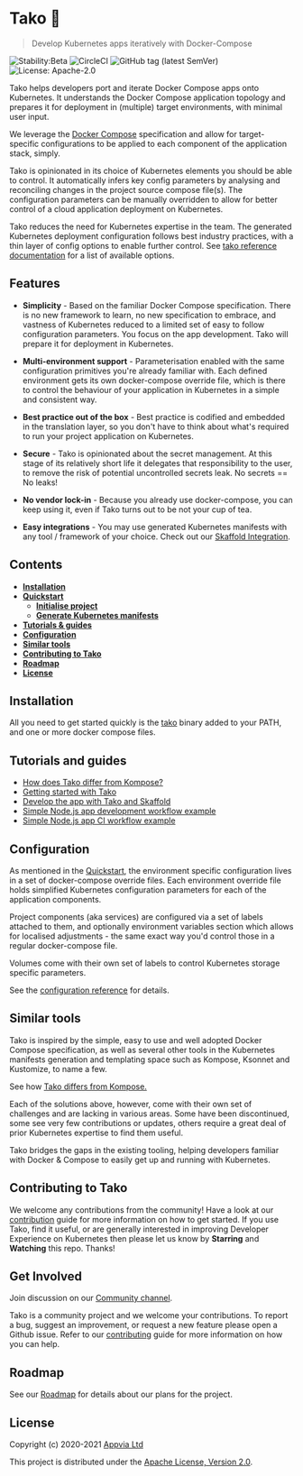 # Tako :octopus:

> Develop Kubernetes apps iteratively with Docker-Compose

![Stability:Beta](https://img.shields.io/badge/stability-beta-orange)
![CircleCI](https://img.shields.io/circleci/build/github/appvia/tako/master)
![GitHub tag (latest SemVer)](https://img.shields.io/github/v/release/appvia/tako)
![License: Apache-2.0](https://img.shields.io/github/license/appvia/tako)


Tako helps developers port and iterate Docker Compose apps onto Kubernetes. It understands the Docker Compose application topology and prepares it for deployment in (multiple) target environments, with minimal user input.

We leverage the [Docker Compose](https://docs.docker.com/compose/compose-file/) specification and allow for target-specific configurations to be applied to each component of the application stack, simply.

Tako is opinionated in its choice of Kubernetes elements you should be able to control. It automatically infers key config parameters by analysing and reconciling changes in the project source compose file(s). The configuration parameters can be manually overridden to allow for better control of a cloud application deployment on Kubernetes.

Tako reduces the need for Kubernetes expertise in the team. The generated Kubernetes deployment configuration follows best industry practices, with a thin layer of config options to enable further control. See [tako reference documentation](docs/reference/config-params.md) for a list of available options.

## Features

* **Simplicity** - Based on the familiar Docker Compose specification. There is no new framework to learn, no new specification to embrace, and vastness of Kubernetes reduced to a limited set of easy to follow configuration parameters. You focus on the app development. Tako will prepare it for deployment in Kubernetes.

* **Multi-environment support** - Parameterisation enabled with the same configuration primitives you're already familiar with. Each defined environment gets its own docker-compose override file, which is there to control the behaviour of your application in Kubernetes in a simple and consistent way.

* **Best practice out of the box** - Best practice is codified and embedded in the translation layer, so you don't have to think about what's required to run your project application on Kubernetes.

* **Secure** - Tako is opinionated about the secret management. At this stage of its relatively short life it delegates that responsibility to the user, to remove the risk of potential uncontrolled secrets leak. No secrets == No leaks!

* **No vendor lock-in** - Because you already use docker-compose, you can keep using it, even if Tako turns out to be not your cup of tea.

* **Easy integrations** - You may use generated Kubernetes manifests with any tool / framework of your choice. Check out our [Skaffold Integration](docs/tutorials/tako-dev-with-skaffold.md).

## Contents

- **[Installation](#installation)**
- **[Quickstart](docs/tutorials/quickstart-guide.md)**
    * **[Initialise project](docs/tutorials/quickstart-guide.md#initialise-project)**
    * **[Generate Kubernetes manifests](docs/tutorials/quickstart-guide.md#generate-kubernetes-manifests)**
- **[Tutorials & guides](#tutorials-and-guides)**
- **[Configuration](#configuration)**
- **[Similar tools](#similar-tools)**
- **[Contributing to Tako](#contributing-to-tako)**
- **[Roadmap](#roadmap)**
- **[License](#license)**

## Installation

All you need to get started quickly is the [tako](https://github.com/appvia/tako/releases) binary added to your PATH, and one or more docker compose files.

## Tutorials and guides

- [How does Tako differ from Kompose?](docs/tutorials/how-tako-differs-from-kompose.md)
- [Getting started with Tako](docs/tutorials/getting-started-with-tako.md)
- [Develop the app with Tako and Skaffold](docs/tutorials/tako-dev-with-skaffold.md)
- [Simple Node.js app development workflow example](docs/tutorials/simple-nodejs-app-workflow.md)
- [Simple Node.js app CI workflow example](docs/tutorials/simple-nodejs-app-ci-workflow.md)

## Configuration

As mentioned in the [Quickstart](docs/tutorials/quickstart-guide.md), the environment specific configuration lives in a set of docker-compose override files. Each environment override file holds simplified Kubernetes configuration parameters for each of the application components.

Project components (aka services) are configured via a set of labels attached to them, and optionally environment variables section which allows for localised adjustments - the same exact way you'd control those in a regular docker-compose file.

Volumes come with their own set of labels to control Kubernetes storage specific parameters.

See the [configuration reference](docs/reference/config-params.md) for details.

## Similar tools

Tako is inspired by the simple, easy to use and well adopted Docker Compose specification, as well as several other tools in the Kubernetes manifests generation and templating space such as Kompose, Ksonnet and Kustomize, to name a few.

See how [Tako differs from Kompose.](docs/tutorials/how-tako-differs-from-kompose.md)

Each of the solutions above, however, come with their own set of challenges and are lacking in various areas. Some have been discontinued, some see very few contributions or updates, others require a great deal of prior Kubernetes expertise to find them useful.

Tako bridges the gaps in the existing tooling, helping developers familiar with Docker & Compose to easily get up and running with Kubernetes.

## Contributing to Tako

We welcome any contributions from the community! Have a look at our [contribution](CONTRIBUTING.md) guide for more information on how to get started. If you use Tako, find it useful, or are generally interested in improving Developer Experience on Kubernetes then please let us know by **Starring** and **Watching** this repo. Thanks!

## Get Involved

Join discussion on our [Community channel](https://www.appvia.io/join-the-appvia-community).

Tako is a community project and we welcome your contributions. To report a bug, suggest an improvement, or request a new feature please open a Github issue. Refer to our [contributing](CONTRIBUTING.md) guide for more information on how you can help.

## Roadmap

See our [Roadmap][roadmap] for details about our plans for the project.

## License

Copyright (c) 2020-2021 [Appvia Ltd](https://appvia.io)

This project is distributed under the [Apache License, Version 2.0](./LICENSE).

[roadmap]: https://github.com/appvia/tako/issues
